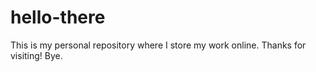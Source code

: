 # hello-there

This is my personal repository where I store my work online.
Thanks for visiting! Bye.
